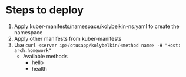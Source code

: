 # Steps to deploy
1) Apply kuber-manifests/namespace/kolybelkin-ns.yaml to create the namespace
2) Apply other manifests from kuber-manifests
3) Use `curl <server ip>/otusapp/kolybelkin/<method name> -H "Host: arch.homework"`
   - Available methods
     - hello
     - health